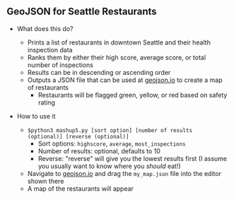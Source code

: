 GeoJSON for Seattle Restaurants
-------

* What does this do?
  * Prints a list of restaurants in downtown Seattle and their health inspection data
  * Ranks them by either their high score, average score, or total number of inspections
  * Results can be in descending or ascending order
  * Outputs a JSON file that can be used at [geojson.io](http://geojson.io/) to create a map of restaurants
    * Restaurants will be flagged green, yellow, or red based on safety rating

* How to use it
  * `$python3 mashup5.py [sort option] [number of results (optional)] [reverse (optional)]`
    * Sort options: `highscore`, `average`, `most_inspections`
    * Number of results: optional, defaults to 10
    * Reverse: "reverse" will give you the lowest results first (I assume you usually want to know where you *should* eat!)
  * Navigate to [geojson.io](http://geojson.io/) and drag the `my_map.json` file into the editor shown there
  * A map of the restaurants will appear
